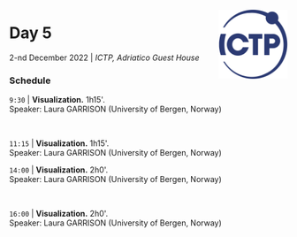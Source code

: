 <a href="https://indico.ictp.it/event/9781/"><img src="https://raw.githubusercontent.com/zelenelez/images/master/International_Centre_for_Theoretical_Physics.png" width="125" height="125" align="right" /></a>

# Day 5
2-nd December 2022 | *ICTP, Adriatico Guest House*
### Schedule
``9:30`` | **Visualization.** 1h15'. <br> Speaker:	Laura GARRISON (University of Bergen, Norway)

 <br>

``11:15`` | **Visualization.** 1h15'.  <br> Speaker: Laura GARRISON (University of Bergen, Norway)
 <br>

``14:00`` | **Visualization.** 2h0'. <br> Speaker:	Laura GARRISON (University of Bergen, Norway)

<br>

 ``16:00`` | **Visualization.** 2h0'. <br> Speaker:	Laura GARRISON (University of Bergen, Norway)
